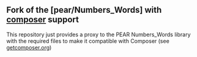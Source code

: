 ## Fork of the [pear/Numbers_Words] with [composer](https://github.com/composer/composer) support

This repository just provides a proxy to the PEAR Numbers_Words library with the required files to make it compatible with Composer (see [getcomposer.org](http://getcomposer.org))